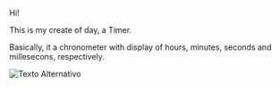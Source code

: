 Hi!

This is my create of day, a Timer. 

Basically, it a chronometer  with display of hours, minutes, seconds and millesecons, respectively.

![Texto Alternativo]([URL_da_Imagem](https://drive.google.com/file/d/1GssrBjvGf4hvZH0n617B2uSnuHSQWMJp/view?usp=drive_link)https://drive.google.com/file/d/1GssrBjvGf4hvZH0n617B2uSnuHSQWMJp/view?usp=drive_link)
